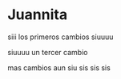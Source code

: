 # Juannita
siii los primeros cambios siuuuu

siuuuu un tercer cambio

mas cambios aun siu sis sis sis 
